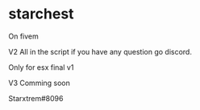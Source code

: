 # starchest

On fivem

V2 All in the script if you have any question go discord.

Only for esx final v1

V3 Comming soon

Starxtrem#8096

